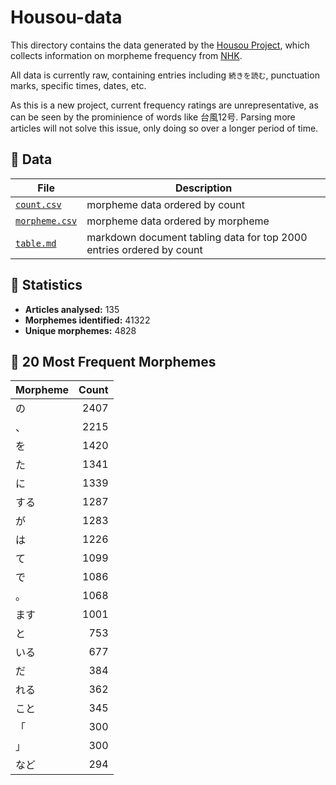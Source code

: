 
# Housou-data

This directory contains the data generated by the [Housou Project](https://github.com/lukebeck/housou), 
which collects information on morpheme frequency from [NHK](https://www3.nhk.or.jp/news/).

All data is currently raw, containing entries including `続きを読む`, punctuation marks, specific times, dates, etc.

As this is a new project, current frequency ratings are unrepresentative, as can be seen by the prominience of words 
like 台風12号. Parsing more articles will not solve this issue, only doing so over a longer period of time.

## 🔖 Data
File | Description
--- | ---
[`count.csv`](count.csv) | morpheme data ordered by count
[`morpheme.csv`](morpheme.csv) | morpheme data ordered by morpheme
[`table.md`](table.md) | markdown document tabling data for top 2000 entries ordered by count

## 🔖 Statistics

- **Articles analysed:** 135 
- **Morphemes identified:** 41322
- **Unique morphemes:** 4828

## 🔖 20 Most Frequent Morphemes
Morpheme | Count
--- | ---:
の | 2407
、 | 2215
を | 1420
た | 1341
に | 1339
する | 1287
が | 1283
は | 1226
て | 1099
で | 1086
。 | 1068
ます | 1001
と | 753
いる | 677
だ | 384
れる | 362
こと | 345
「 | 300
」 | 300
など | 294
